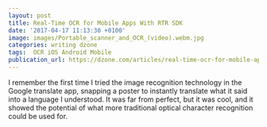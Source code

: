 ```yaml
---
layout: post
title: Real-Time OCR for Mobile Apps With RTR SDK
date: '2017-04-17 11:13:30 +0100'
image: images/Portable_scanner_and_OCR_(video).webm.jpg
categories: writing dzone
tags:  OCR iOS Android Mobile
publication_url: https://dzone.com/articles/real-time-ocr-for-mobile-apps-with-rtr-sdk
---
```


I remember the first time I tried the image recognition technology in the Google translate app, snapping a poster to instantly translate what it said into a language I understood. It was far from perfect, but it was cool, and it showed the potential of what more traditional optical character recognition could be used for.
